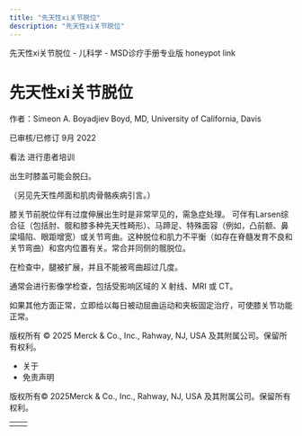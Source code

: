 ```yaml
---
title: "先天性xi关节脱位"
description: "先天性xi关节脱位"
---
```


﻿先天性xi关节脱位 - 儿科学 - MSD诊疗手册专业版 honeypot link

# 先天性xi关节脱位

作者：Simeon A. Boyadjiev Boyd, MD, University of California, Davis

已审核/已修订 9月 2022

看法 进行患者培训

出生时膝盖可能会脱臼。

（另见先天性颅面和肌肉骨骼疾病引言。）

膝关节前脱位伴有过度伸展出生时是非常罕见的，需急症处理。 可伴有Larsen综合征（包括肘、髋和膝多种先天性畸形）、马蹄足、特殊面容（例如，凸前额、鼻梁塌陷、眼距增宽）或关节弯曲。这种脱位和肌力不平衡（如存在脊髓发育不良和关节弯曲）和宫内位置有关。常合并同侧的髋脱位。

在检查中，腿被扩展，并且不能被弯曲超过几度。

通常会进行影像学检查，包括受影响区域的 X 射线、MRI 或 CT。

如果其他方面正常，立即给以每日被动屈曲运动和夹板固定治疗，可使膝关节功能正常。



版权所有 © 2025
Merck & Co., Inc., Rahway, NJ, USA 及其附属公司。保留所有权利。

- 关于
- 免责声明

版权所有© 2025Merck & Co., Inc., Rahway, NJ, USA 及其附属公司。保留所有权利。

|     |     |
| --- | --- |
|  |  |